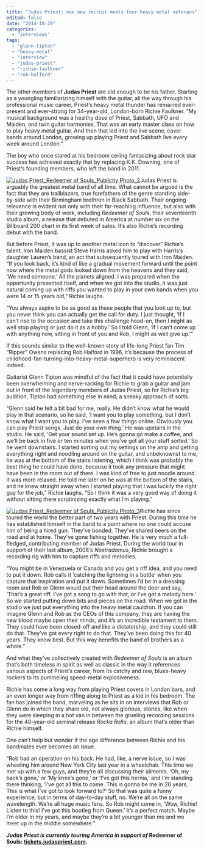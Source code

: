 ```yaml
---
title: "Judas Priest: one new recruit meets four heavy metal veterans"
edited: false
date: "2014-10-29"
categories:
  - "interviews"
tags:
  - "glenn-tipton"
  - "heavy-metal"
  - "interview"
  - "judas-priest"
  - "richie-faulkner"
  - "rob-halford"
---
```


The other members of **Judas Priest** are old enough to be his father. Starting as a youngling familiarizing himself with the guitar, all the way through his professional music career, Priest’s heavy metal thunder has remained ever-present and ever-strong for 34-year-old, London-born Richie Faulkner. “My musical background was a healthy dose of Priest, Sabbath, UFO and Maiden, and twin guitar harmonies. That was an early master class on how to play heavy metal guitar. And then that led into the live scene, cover bands around London, growing up playing Priest and Sabbath live every week around London.”

The boy who once stared at his bedroom ceiling fantasizing about rock star success has achieved exactly that by replacing K.K. Downing, one of Priest’s founding members, who left the band in 2011.

[![Judas Priest_Redeemer of Souls_Publicity Photo_2](https://hellbound.ca/wp-content/uploads/2014/10/Judas-Priest_Redeemer-of-Souls_Publicity-Photo_2-300x290.jpg)](https://hellbound.ca/wp-content/uploads/2014/10/Judas-Priest_Redeemer-of-Souls_Publicity-Photo_2.jpg)Judas Priest is arguably the greatest metal band of all time. What cannot be argued is the fact that they are trailblazers, true forefathers of the genre standing side-by-side with their Birmingham brethren in Black Sabbath. Their ongoing relevance is evident not only with their far-reaching influence, but also with their growing body of work, including _Redeemer of Souls_, their seventeenth studio album, a release that debuted in America at number six on the Billboard 200 chart in its first week of sales. It’s also Richie’s recording debut with the band.

But before Priest, it was up to another metal icon to “discover” Richie’s talent. Iron Maiden bassist Steve Harris asked him to play with Harris’s daughter Lauren’s band, an act that subsequently toured with Iron Maiden. “If you look back, it’s kind of like a gradual movement forward until the point now where the metal gods looked down from the heavens and they said, ‘We need someone.’ All the planets aligned. I was prepared when the opportunity presented itself, and when we got into the studio, it was just natural coming up with riffs you wanted to play in your own bands when you were 14 or 15 years old,” Richie laughs.

“You always aspire to be as good as these people that you look up to, but you never think you can actually get the call for duty. I just thought, ‘If I can’t rise to the occasion and take this challenge head-on, then I might as well stop playing or just do it as a hobby.’ So I told Glenn, ‘If I can’t come up with anything now, sitting in front of you and Rob, I might as well give up.’”

If this sounds similar to the well-known story of life-long Priest fan Tim “Ripper” Owens replacing Rob Halford in 1996, it’s because the process of childhood-fan-turning-into-heavy-metal-superhero is very reminiscent indeed.

Guitarist Glenn Tipton was mindful of the fact that it could have potentially been overwhelming and nerve-racking for Richie to grab a guitar and jam out in front of the legendary members of Judas Priest, so for Richie’s big audition, Tipton had something else in mind; a sneaky approach of sorts.

“Glenn said he felt a bit bad for me, really. He didn’t know what he would play in that scenario, so he said, ‘I want you to play something, but I don’t know what I want you to play. I’ve seen a few things online. Obviously you can play Priest songs. Just do your own thing.’ He was upstairs in the studio. He said, ‘Get your sound set up. He’s gonna go make a coffee, and we’ll be back in five or ten minutes when you’ve got all your stuff sorted.’ So he went downstairs. I started sorting out my settings on the amp and getting everything right and noodling around on the guitar, and unbeknownst to me, he was at the bottom of the stairs listening, which I think was probably the best thing he could have done, because it took any pressure that might have been in the room out of there. I was kind of free to just noodle around. It was more relaxed. He told me later on he was at the bottom of the stairs, and he knew straight away when I started playing that I was luckily the right guy for the job,” Richie laughs. “So I think it was a very good way of doing it without sitting there scrutinizing exactly what I’m playing.”

[![Judas Priest_Redeemer of Souls_Publicity Photo_3](https://hellbound.ca/wp-content/uploads/2014/10/Judas-Priest_Redeemer-of-Souls_Publicity-Photo_3-291x300.jpg)](https://hellbound.ca/wp-content/uploads/2014/10/Judas-Priest_Redeemer-of-Souls_Publicity-Photo_3.jpg)Richie has since toured the world the better part of two years with Priest. During this time he has established himself in the band to a point where no one could accuse him of being a hired gun. They’ve bonded. They’ve shared beers on the road and at home. They’ve gone fishing together. He is very much a full-fledged, contributing member of Judas Priest. During the world tour in support of their last album, 2008‘s _Nostradamus_, Richie brought a recording rig with him to capture riffs and melodies.

“You might be in Venezuela or Canada and you get a riff idea, and you need to put it down. Rob calls it ‘catching the lightning in a bottle’ when you capture that inspiration and put it down. Sometimes I’d be in a dressing room and Rob or Glenn would put their head around the door and say, ‘That’s a great riff. I’ve got a song to go with that, or I’ve got a melody here.’ So we started putting down bits and pieces on the road. When we got in the studio we just put everything into the heavy metal cauldron. If you can imagine Glenn and Rob as the CEOs of this company, they are having the new blood maybe open their minds, and it’s an incredible testament to them. They could have been closed-off and like a dictatorship, and they could still do that. They’ve got every right to do that. They’ve been doing this for 40 years. They know best. But this way benefits the band of brothers as a whole.”

And what they’ve collectively created with _Redeemer of Souls_ is an album that’s both timeless in spirit as well as classic in the way it references various aspects of Priest’s career, from its catchy and raw, blues-heavy rockers to its pummeling speed-metal explosiveness.

Richie has come a long way from playing Priest covers in London bars, and an even longer way from riffing along to Priest as a kid in his bedroom. The fan has joined the band, marveling as he sits in on interviews that Rob or Glenn do in which they share old, not always glorious, stories, like when they were sleeping in a hot van in between the grueling recording sessions for the 40-year-old seminal release _Rocka Rolla_, an album that’s older than Richie himself.

One can’t help but wonder if the age difference between Richie and his bandmates ever becomes an issue.

“Rob had an operation on his back. He had, like, a nerve issue, so I was wheeling him around New York City last year in a wheelchair. This time we met up with a few guys, and they’re all discussing their ailments. ‘Oh, my back’s gone,’ or ‘My knee’s gone,’ or ‘I’ve got this hernia,’ and I’m standing there thinking, ‘I’ve got all this to come. This is gonna be me in 20 years. This is what I’ve got to look forward to?’ So that was quite a funny experience, but in terms of day-to-day stuff, no. We’re all on the same wavelength. We’re all huge music fans. So Rob might come in, ‘Wow, Richie! Listen to this! I’ve got this bootleg from Queen.’ It’s a perfect match. Maybe I’m older in my years, and maybe they’re a bit younger than me and we meet up in the middle somewhere.”

**_Judas Priest is currently touring America in support of_ Redeemer of Souls: [tickets.judaspriest.com](http://tickets.judaspriest.com/).**
